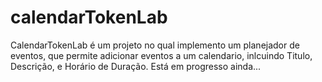 # calendarTokenLab
<p>CalendarTokenLab é um projeto no qual implemento um planejador de eventos, que permite adicionar eventos a um calendario, inlcuindo Titulo, Descrição, e Horário de Duração. Está em progresso ainda...</p>
